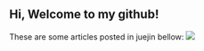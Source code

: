 ## Hi, Welcome to my github!
<!-- show juejin articles -->
These are some articles posted in juejin bellow:
[![](https://github-readme-juejin-recent-article-flywith24.vercel.app/juejin?id=3466118627330413&&limit=3)](https://juejin.cn/user/3466118627330413/posts)
